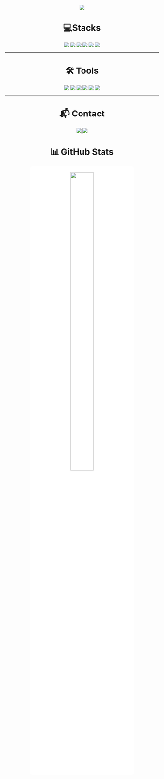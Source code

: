 
<div align="center">
    <img src="https://capsule-render.vercel.app/api?type=transparent&color=ca4444&height=120&text=SeoHyun's%20GitHub&animation=&fontColor=fdc0cb&fontSize=70" />
</div>



<div align="center">

# 💻Stacks  

<img src="https://img.shields.io/badge/Java-007396?style=for-the-badge&logo=Java&logoColor=white">
<img src="https://img.shields.io/badge/Spring Boot-6DB33F?style=for-the-badge&logo=Spring Boot&logoColor=white">
<img src="https://img.shields.io/badge/HTML5-E34F26?style=for-the-badge&logo=HTML5&logoColor=white">
<img src="https://img.shields.io/badge/Git-F05032?style=for-the-badge&logo=Git&logoColor=white">
<img src="https://img.shields.io/badge/Github-181717?style=for-the-badge&logo=Github&logoColor=white">
<img src="https://img.shields.io/badge/Notion-000000?style=for-the-badge&logo=Notion&logoColor=white">

</div>

---

<div align="center">
    
# 🛠 Tools  
  <img src="https://img.shields.io/badge/springboot-6DB33F?style=for-the-badge&logo=springboot&logoColor=white">
  <img src="https://img.shields.io/badge/IntelliJ IDEA-000000?style=for-the-badge&logo=intellijidea&logoColor=white"/>
  <img src="https://img.shields.io/badge/GitHub-181717?style=for-the-badge&logo=github&logoColor=white"/>
  <img src="https://img.shields.io/badge/Notion-000000?style=for-the-badge&logo=notion&logoColor=white"/>
  <img src="https://img.shields.io/badge/Figma-F24E1E?style=for-the-badge&logo=figma&logoColor=white"/>
  <img src="https://img.shields.io/badge/VS Code-007ACC?style=for-the-badge&logo=visualstudiocode&logoColor=white"/>
  
</div>

---

<div align="center">

# 📬 Contact  

<a href="mailto:natjgus02@gmail.com">
    <img src="https://img.shields.io/badge/Gmail-D14836?style=for-the-badge&logo=Gmail&logoColor=white">
</a>

<a href="https://www.instagram.com/an2rmal?igsh=OGI2ZXN0dGlwaDh0&utm_source=qr">
    <img src="https://img.shields.io/badge/Instagram-E4405F?style=for-the-badge&logo=Instagram&logoColor=white">
</a>

</div>

<div align="center">

# 📊 GitHub Stats  

<div style="background-color: white; padding: 20px; border-radius: 10px; width: 60%; text-align: center;">
<img src="https://github-readme-stats.vercel.app/api?username=anseohub&show_icons=true&theme=default&hide_border=true" width="50%">
</div>

</div>

